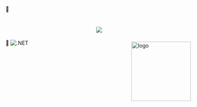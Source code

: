 👋<h1 align="center"><a href="https://sunguoqi.com/"> <img src="https://readme-typing-svg.herokuapp.com/?lines=console.log(%22Hello%2C%20World!%22);欢迎来到我的灵质空间&center=true&size=27"></a></h1>👋
<img src="https://github-readme-stats.vercel.app/api?username=masterinfinity&show_icons=true" alt="logo" height="160" align="right" style="margin: 5px; margin-bottom: 20px;" />
![.NET](https://img.shields.io/badge/.NET-512BD4?style=flat-square&logo=C-Sharp&logoColor=ffffff)
